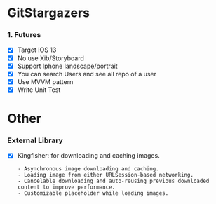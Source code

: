 # GitStargazers

### 1. Futures

  - [x] Target IOS 13
  - [x] No use Xib/Storyboard
  - [x] Support Iphone landscape/portrait
  - [x] You can search Users and see all repo of a user
  - [x] Use MVVM pattern
  - [x] Write Unit Test
  
# Other

### External Library
  - [x] Kingfisher: for downloading and caching images.
  
        - Asynchronous image downloading and caching.
        - Loading image from either URLSession-based networking.
        - Cancelable downloading and auto-reusing previous downloaded content to improve performance.
        - Customizable placeholder while loading images.
        
